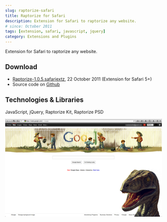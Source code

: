 ```yaml
---
slug: raptorize-safari
title: Raptorize for Safari
description: Extension for Safari to raptorize any website.
# since: October 2011
tags: [extension, safari, javascript, jquery]
category: Extensions and Plugins
---
```


Extension for Safari to raptorize any website.

## Download

- [Raptorize-1.0.5.safariextz](http://storage.braincrafted.com/Raptorize-1.0.5.safariextz), 22 October 2011 (Extension for Safari 5+)
- Source code on [Github](https://github.com/florianeckerstorfer/Raptorize-for-Safari)

## Technologies &amp; Libraries

JavaScript, jQuery, Raptorize Kit, Raptorize PSD

![Screenshot of the extension in action](./raptorize-safari-1.png)
